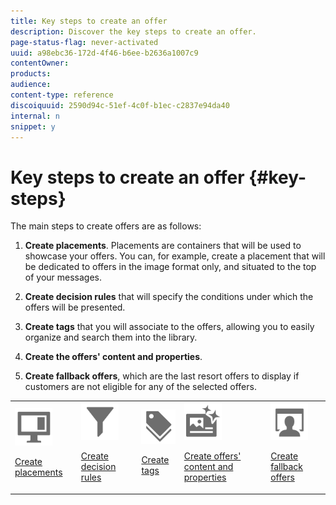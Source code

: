 ```yaml
---
title: Key steps to create an offer
description: Discover the key steps to create an offer.
page-status-flag: never-activated
uuid: a98ebc36-172d-4f46-b6ee-b2636a1007c9
contentOwner:
products:
audience:
content-type: reference
discoiquuid: 2590d94c-51ef-4c0f-b1ec-c2837e94da40
internal: n
snippet: y
---
```


# Key steps to create an offer {#key-steps}

The main steps to create offers are as follows:  

1. **Create placements**.
Placements are containers that will be used to showcase your offers. You can, for example, create a placement that will be dedicated to offers in the image format only, and situated to the top of your messages.

1. **Create decision rules** that will specify the conditions under which the offers will be presented.

1. **Create tags** that you will associate to the offers, allowing you to easily organize and search them into the library.

1. **Create the offers' content and properties**.

1. **Create fallback offers**, which are the last resort offers to display if customers are not eligible for any of the selected offers.

<table>
<tr>
<td><img src="assets/do-not-localize/icon-placement.svg" width="60px"><p><a href="../../offer-library/using/creating-placements.md">Create placements</a></p></td>
<td><img src="assets/do-not-localize/icon-rules.svg" width="60px"><p><a href="../../offer-library/using/creating-decision-rules.md">Create decision rules</a></p></td>
<td><img src="assets/do-not-localize/icon-tags.svg" width="60px"><p><a href="../../offer-library/using/creating-tags.md">Create tags</a></p></td>
<td><img src="assets/do-not-localize/icon-offer.svg" width="60px"><p><a href="../../offer-library/using/creating-personalized-offers.md">Create offers' content and properties</a></p></td>
<td><img src="assets/do-not-localize/icon-fallback.svg" width="60px"><p><a href="../../offer-library/using/creating-fallback-offers.md">Create fallback offers</a></p></td></tr>
</table>
